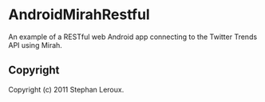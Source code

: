 # AndroidMirahRestful

An example of a RESTful web Android app connecting to the Twitter Trends API using Mirah.

## Copyright

Copyright (c) 2011 Stephan Leroux. 

